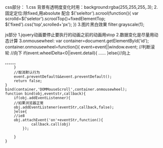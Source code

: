 css部分：
1.css 背景有透明度变化时用：background:rgba(255,255,255,.3);
2.固定定位:除fixed,用absolute 配合
$('seleltor').scrool(function(){
 var scrolld=$('seletor').scroolTop()+fixedElementTop;
     $('fixed').css('top',scrolled+'px');
 })
3.图片黑白效果
filter:grayscale(1);

js部分
    1.jquery动画要停止要执行的动画之前的动画用stop
    2.数据变化是尽量用动态计算
    3.onmousewheel:
    var container=document.getElementById('id');
    container.onmousewheel=function(){
    event=event||window.event;
    //判断滚轮
    //向下
    if(event.wheelDelta<0||event.detail){
    ......
    }else{//向上

    。。。。。。
        }
        //取消默认行为
        event.preventDefault&&event.preventDefault();
        return false;
    }
    bind(container,'DOMMouseScroll',container.onmousewheel);
    function bind(obj,eventstr,callback){
        if(obj.addEventListenner){
        //如果浏览器正常
        obj.addEventListener(eventStr,callback,false);
        }else{
        //ie8
        obj.attachEvent('on'+eventStr,function(){
                callback.call(obj)
            });

        }
    }



